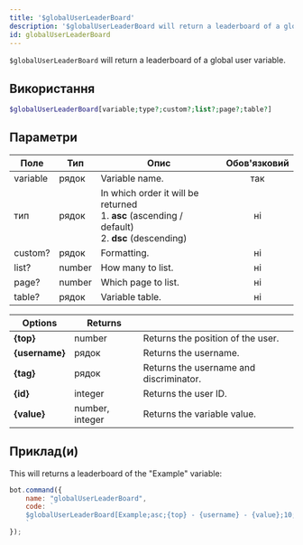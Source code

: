 ```yaml
---
title: '$globalUserLeaderBoard'
description: '$globalUserLeaderBoard will return a leaderboard of a global user variable.'
id: globalUserLeaderBoard
---
```


`$globalUserLeaderBoard` will return a leaderboard of a global user variable.

## Використання

```php
$globalUserLeaderBoard[variable;type?;custom?;list?;page?;table?]
```

## Параметри

| Поле     | Тип    | Опис                                                                                                                  | Обов'язковий |
| -------- | ------ | --------------------------------------------------------------------------------------------------------------------- |:------------:|
| variable | рядок  | Variable name.                                                                                                        |     так      |
| тип      | рядок  | In which order it will be returned <br /> 1. **asc** (ascending / default) <br /> 2. **dsc** (descending) |      ні      |
| custom?  | рядок  | Formatting.                                                                                                           |      ні      |
| list?    | number | How many to list.                                                                                                     |      ні      |
| page?    | number | Which page to list.                                                                                                   |      ні      |
| table?   | рядок  | Variable table.                                                                                                       |      ні      |

| Options        | Returns         |                                         |
| -------------- | --------------- | --------------------------------------- |
| **{top}**      | number          | Returns the position of the user.       |
| **{username}** | рядок           | Returns the username.                   |
| **{tag}**      | рядок           | Returns the username and discriminator. |
| **{id}**       | integer         | Returns the user ID.                    |
| **{value}**    | number, integer | Returns the variable value.             |

## Приклад(и)

This will returns a leaderboard of the "Example" variable:

```javascript
bot.command({
    name: "globalUserLeaderBoard",
    code: `
    $globalUserLeaderBoard[Example;asc;{top} - {username} - {value};10;1;main]
    `
});
```
